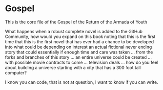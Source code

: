 Gospel
======

This is the core file of the Gospel of the Return of the Armada of Youth

What happens when a robust complete novel is added to the GitHub Community, how would you expand on this book
noting that this is the first time that this is the first novel that has ever had a chance to be developed
into what could be depending on interest an actual fictional never ending story that could essentially if enough 
time and care was taken ... from the forks and branches of this story ... an entire universe could be created ...
with possible movie contracts to come ... television deals ... how do you feel about building a universe starting
with a city that has a 300 foot tall computer?

I know you can code, that is not at question, I want to know if you can write.
